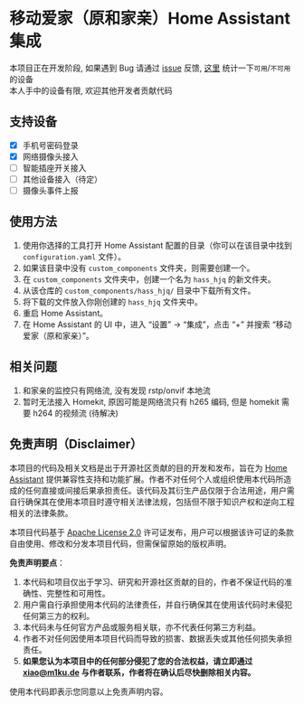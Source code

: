 # 移动爱家（原和家亲）Home Assistant 集成

本项目正在开发阶段, 如果遇到 Bug 请通过 [issue](https://github.com/XiaoMiku01/hass_hjq/issues) 反馈, [这里](https://github.com/XiaoMiku01/hass_hjq/issues/3) 统计一下`可用`/`不可用`的设备  
本人手中的设备有限, 欢迎其他开发者贡献代码  

## 支持设备

-   [x] 手机号密码登录
-   [x] 网络摄像头接入
-   [ ] 智能插座开关接入
-   [ ] 其他设备接入（待定）
-   [ ] 摄像头事件上报

## 使用方法

1. 使用你选择的工具打开 Home Assistant 配置的目录（你可以在该目录中找到 `configuration.yaml` 文件）。
2. 如果该目录中没有 `custom_components` 文件夹，则需要创建一个。
3. 在 `custom_components` 文件夹中，创建一个名为 `hass_hjq` 的新文件夹。
4. 从该仓库的 `custom_components/hass_hjq/` 目录中下载所有文件。
5. 将下载的文件放入你刚创建的 `hass_hjq` 文件夹中。
6. 重启 Home Assistant。
7. 在 Home Assistant 的 UI 中，进入 “设置” -> “集成”，点击 “+” 并搜索 “移动爱家（原和家亲）”。

## 相关问题

1. 和家亲的监控只有网络流, 没有发现 rstp/onvif 本地流
2. 暂时无法接入 Homekit, 原因可能是网络流只有 h265 编码, 但是 homekit 需要 h264 的视频流 (待解决)  


## 免责声明（Disclaimer）

本项目的代码及相关文档是出于开源社区贡献的目的开发和发布，旨在为 [Home Assistant](https://github.com/home-assistant) 提供兼容性支持和功能扩展。作者不对任何个人或组织使用本代码所造成的任何直接或间接后果承担责任。该代码及其衍生产品仅限于合法用途，用户需自行确保其在使用本项目时遵守相关法律法规，包括但不限于知识产权和逆向工程相关的法律条款。

本项目代码基于 [Apache License 2.0](./LICENSE) 许可证发布，用户可以根据该许可证的条款自由使用、修改和分发本项目代码，但需保留原始的版权声明。

**免责声明要点**：

1. 本代码和项目仅出于学习、研究和开源社区贡献的目的，作者不保证代码的准确性、完整性和可用性。
2. 用户需自行承担使用本代码的法律责任，并自行确保其在使用该代码时未侵犯任何第三方的权利。
3. 本代码未与任何官方产品或服务相关联，亦不代表任何第三方利益。
4. 作者不对任何因使用本项目代码而导致的损害、数据丢失或其他任何损失承担责任。
5. **如果您认为本项目中的任何部分侵犯了您的合法权益，请立即通过 <xiao@m1ku.de> 与作者联系，作者将在确认后尽快删除相关内容。**

使用本代码即表示您同意以上免责声明内容。
